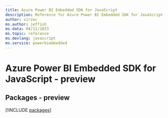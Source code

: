 ```yaml
---
title: Azure Power BI Embedded SDK for JavaScript
description: Reference for Azure Power BI Embedded SDK for JavaScript
author: xirzec
ms.author: jeffish
ms.data: 04/11/2023
ms.topic: reference
ms.devlang: javascript
ms.service: powerbiembedded
---
```

# Azure Power BI Embedded SDK for JavaScript - preview
## Packages - preview
[!INCLUDE [packages](power-bi-embedded-index.md)]